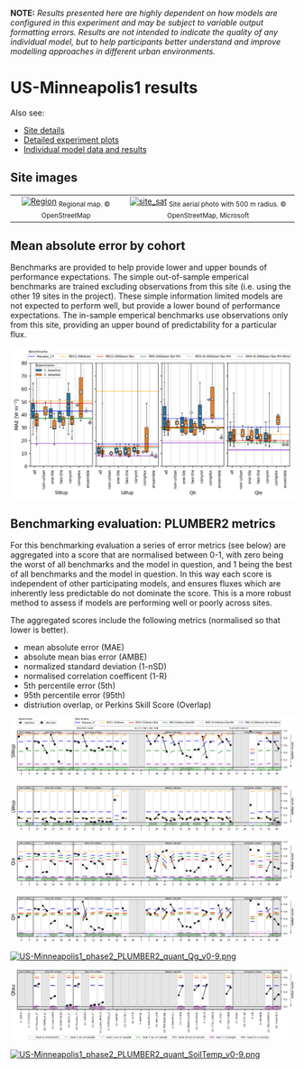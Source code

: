 

**NOTE:** *Results presented here are highly dependent on how models are configured in this experiment and may be subject to variable output formatting errors. Results are not intended to indicate the quality of any individual model, but to help participants better understand and improve modelling approaches in different urban environments.*



# US-Minneapolis1 results

Also see:

- [Site details](https://urban-plumber.github.io/US-Minneapolis1/)
- [Detailed experiment plots](../detailed/index.md)
- [Individual model data and results](../index.md#model-data)

## Site images

|                                             |                                             |    
|:-------------------------------------------:|:-------------------------------------------:|
| [![Region](https://urban-plumber.github.io/US-Minneapolis1/images/US-Minneapolis1_region_map.jpg)](https://urban-plumber.github.io/US-Minneapolis1/images/US-Minneapolis1_region_map.jpg)  <sub>Regional map. © OpenStreetMap</sub>    | [![site_sat](https://urban-plumber.github.io/US-Minneapolis1/images/US-Minneapolis1_site_sat.jpg)](https://urban-plumber.github.io/US-Minneapolis1/images/US-Minneapolis1_site_sat.jpg) <sub>Site aerial photo with 500 m radius. © OpenStreetMap, Microsoft</sub>    |

## Mean absolute error by cohort

Benchmarks are provided to help provide lower and upper bounds of performance expectations. The simple out-of-sample emperical benchmarks are trained excluding observations from this site (i.e. using the other 19 sites in the project). These simple information limited models are not expected to perform well, but provide a lower bound of performance expectations. The in-sample emperical benchmarks use observations only from this site, providing an upper bound of predictability for a particular flux.

[![US-Minneapolis1_phase2_MAE_boxplot_v0-9.png](US-Minneapolis1_phase2_MAE_boxplot_v0-9.png)](US-Minneapolis1_phase2_MAE_boxplot_v0-9.png)

## Benchmarking evaluation: PLUMBER2 metrics

For this benchmarking evaluation a series of error metrics (see below) are aggregated into a score that are normalised between 0-1, with zero being the worst of all benchmarks and the model in question, and 1 being the best of all benchmarks and the model in question. In this way each score is independent of other participating models, and ensures fluxes which are inherently less predictable do not dominate the score. This is a more robust method to assess if models are performing well or poorly across sites.

The aggregated scores include the following metrics (normalised so that lower is better).

 - mean absolute error (MAE)
 - absolute mean bias error (AMBE)
 - normalized standard deviation (1-nSD)
 - normalised correlation coefficent (1-R)
 - 5th percentile error (5th)
 - 95th percentile error (95th)
 - distriution overlap, or Perkins Skill Score (Overlap)

[![US-Minneapolis1_phase2_PLUMBER2_quant_SWup_v0-9.png](US-Minneapolis1_phase2_PLUMBER2_quant_SWup_v0-9.png)](US-Minneapolis1_phase2_PLUMBER2_quant_SWup_v0-9.png)

[![US-Minneapolis1_phase2_PLUMBER2_quant_LWup_v0-9.png](US-Minneapolis1_phase2_PLUMBER2_quant_LWup_v0-9.png)](US-Minneapolis1_phase2_PLUMBER2_quant_LWup_v0-9.png)

[![US-Minneapolis1_phase2_PLUMBER2_quant_Qle_v0-9.png](US-Minneapolis1_phase2_PLUMBER2_quant_Qle_v0-9.png)](US-Minneapolis1_phase2_PLUMBER2_quant_Qle_v0-9.png)

[![US-Minneapolis1_phase2_PLUMBER2_quant_Qh_v0-9.png](US-Minneapolis1_phase2_PLUMBER2_quant_Qh_v0-9.png)](US-Minneapolis1_phase2_PLUMBER2_quant_Qh_v0-9.png)

[![US-Minneapolis1_phase2_PLUMBER2_quant_Qg_v0-9.png](US-Minneapolis1_phase2_PLUMBER2_quant_Qg_v0-9.png)](US-Minneapolis1_phase2_PLUMBER2_quant_Qg_v0-9.png)

[![US-Minneapolis1_phase2_PLUMBER2_quant_Qtau_v0-9.png](US-Minneapolis1_phase2_PLUMBER2_quant_Qtau_v0-9.png)](US-Minneapolis1_phase2_PLUMBER2_quant_Qtau_v0-9.png)

[![US-Minneapolis1_phase2_PLUMBER2_quant_SoilTemp_v0-9.png](US-Minneapolis1_phase2_PLUMBER2_quant_SoilTemp_v0-9.png)](US-Minneapolis1_phase2_PLUMBER2_quant_SoilTemp_v0-9.png)

